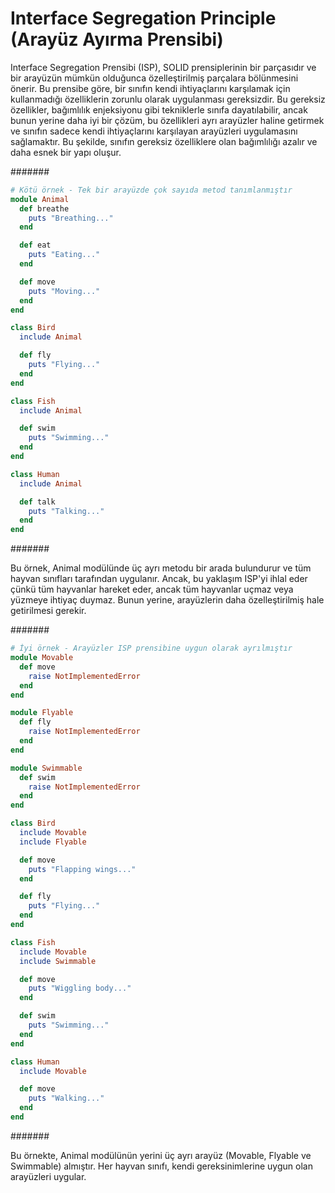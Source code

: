 # Interface Segregation Principle (Arayüz Ayırma Prensibi)

Interface Segregation Prensibi (ISP), SOLID prensiplerinin bir parçasıdır ve bir arayüzün mümkün olduğunca özelleştirilmiş parçalara bölünmesini önerir.
Bu prensibe göre, bir sınıfın kendi ihtiyaçlarını karşılamak için kullanmadığı özelliklerin zorunlu olarak uygulanması gereksizdir. Bu gereksiz özellikler, bağımlılık enjeksiyonu gibi tekniklerle sınıfa dayatılabilir, ancak bunun yerine daha iyi bir çözüm, bu özellikleri ayrı arayüzler haline getirmek ve sınıfın sadece kendi ihtiyaçlarını karşılayan arayüzleri uygulamasını sağlamaktır.
Bu şekilde, sınıfın gereksiz özelliklere olan bağımlılığı azalır ve daha esnek bir yapı oluşur.

#######
```ruby
# Kötü örnek - Tek bir arayüzde çok sayıda metod tanımlanmıştır
module Animal
  def breathe
    puts "Breathing..."
  end

  def eat
    puts "Eating..."
  end

  def move
    puts "Moving..."
  end
end

class Bird
  include Animal

  def fly
    puts "Flying..."
  end
end

class Fish
  include Animal

  def swim
    puts "Swimming..."
  end
end

class Human
  include Animal

  def talk
    puts "Talking..."
  end
end
```

#######

Bu örnek, Animal modülünde üç ayrı metodu bir arada bulundurur ve tüm hayvan sınıfları tarafından uygulanır. 
Ancak, bu yaklaşım ISP'yi ihlal eder çünkü tüm hayvanlar hareket eder, ancak tüm hayvanlar uçmaz veya yüzmeye ihtiyaç duymaz.
Bunun yerine, arayüzlerin daha özelleştirilmiş hale getirilmesi gerekir.

#######
```ruby
# İyi örnek - Arayüzler ISP prensibine uygun olarak ayrılmıştır
module Movable
  def move
    raise NotImplementedError
  end
end

module Flyable
  def fly
    raise NotImplementedError
  end
end

module Swimmable
  def swim
    raise NotImplementedError
  end
end

class Bird
  include Movable
  include Flyable

  def move
    puts "Flapping wings..."
  end

  def fly
    puts "Flying..."
  end
end

class Fish
  include Movable
  include Swimmable

  def move
    puts "Wiggling body..."
  end

  def swim
    puts "Swimming..."
  end
end

class Human
  include Movable

  def move
    puts "Walking..."
  end
end
```
#######

Bu örnekte, Animal modülünün yerini üç ayrı arayüz (Movable, Flyable ve Swimmable) almıştır.
Her hayvan sınıfı, kendi gereksinimlerine uygun olan arayüzleri uygular.
